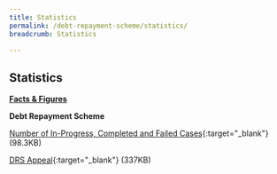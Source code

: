 ```yaml
---
title: Statistics
permalink: /debt-repayment-scheme/statistics/
breadcrumb: Statistics

---
```



Statistics
---

<u><b>Facts & Figures</b></u>

**Debt Repayment Scheme**

[Number of In-Progress, Completed and Failed Cases](/files/NumberofIn-Progress,CompletedandFailedCasesforDRS(Aug20).pdf/){:target="_blank"} (98.3KB)

[DRS Appeal](/files/DRSAppeal.pdf/){:target="_blank"} (337KB)
